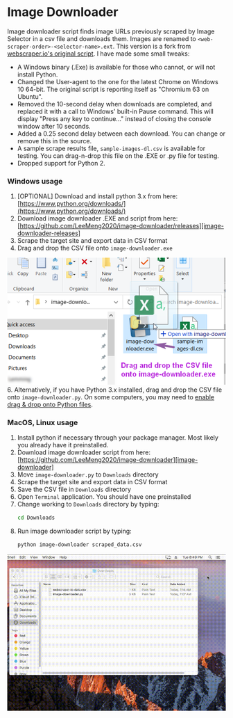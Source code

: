 # Image Downloader

Image downloader script finds image URLs previously scraped by Image Selector in a csv file and downloads them. Images are renamed to `<web-scraper-order>-<selector-name>.ext`. This version is a fork from [webscraper.io's original script](https://github.com/webscraperio/image-downloader). I have made some small tweaks:

- A Windows binary (.Exe) is available for those who cannot, or will not install Python.
- Changed the User-agent to the one for the latest Chrome on Windows 10 64-bit. The original script is reporting itself as "Chromium 63 on Ubuntu".
- Removed the 10-second delay when downloads are completed, and replaced it with a call to Windows' built-in Pause command. This will display "Press any key to continue..." instead of closing the console window after 10 seconds.
- Added a 0.25 second delay between each download. You can change or remove this in the source.
- A sample scrape results file, `sample-images-dl.csv` is available for testing. You can drag-n-drop this file on the .EXE or .py file for testing.
- Dropped support for Python 2. 

### Windows usage

1. \[OPTIONAL\] Download and install python 3.x from here:
[https://www.python.org/downloads/](https://www.python.org/downloads/)
2. Download image downloader .EXE and script from here:
[https://github.com/LeeMeng2020/image-downloader/releases][image-downloader-releases]
3. Scrape the target site and export data in CSV format
4. Drag and drop the CSV file onto `image-downloader.exe`

![Fig. 1: Windows image download][windows-exe-drag-n-drop]
6. Alternatively, if you have Python 3.x installed, drag and drop the CSV file onto `image-downloader.py`. On some computers, you may need to [enable drag & drop onto Python files](https://youtu.be/JrksuHFYrRE).

### MacOS, Linux usage

1. Install python if necessary through your package manager. Most likely you already have it preinstalled.
2. Download image downloader script from here:
[https://github.com/LeeMeng2020/image-downloader][image-downloader]
3. Move `image-downloader.py` to `Downloads` directory
4. Scrape the target site and export data in CSV format
5. Save the CSV file in `Downloads` directory
6. Open `Terminal` application. You should have one preinstalled
7. Change working to `Downloads` directory by typing:
    ```bash
    cd Downloads
    ```
8. Run image downloader script by typing:
    ````bash
    python image-downloader scraped_data.csv
    ````

![Fig. 2: macOS image download][osx-image-download-script]

 [windows-exe-drag-n-drop]: docs/images/win-drag-n-drop.png
 [windows-image-download-script]: docs/images/win-image-downloader.gif?raw=true
 [osx-image-download-script]: docs/images/osx-image-downloader.gif?raw=true
 [image-downloader-releases]: https://github.com/LeeMeng2020/image-downloader/releases
 [image-downloader]: https://github.com/LeeMeng2020/image-downloader
 
